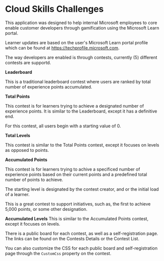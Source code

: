 # Cloud Skills Challenges
This application was designed to help internal Microsoft employees to core enable customer developers through gamification using the Microsoft Learn portal.

Learner updates are based on the user's Microsoft Learn portal profile which can be found at https://techprofile.microsoft.com. 

The way developers are enabled is through contests, currently (5) different contests are supportd.

**Leaderboard**

This is a traditional leaderboard contest where users are ranked by total number of experience points accumulated.

**Total Points**

This contest is for learners trying to achieve a designated number of experience points. It is similar to the Leaderboard, except it has a definitive end. 

For this contest, all users begin with a starting value of 0.

**Total Levels**

This contest is similar to the Total Points contest, except it focuses on levels as opposed to points.

**Accumulated Points**

This contest is for learners trying to achive a specificed number of experience points based on their current points and a predefined total number of points to achieve.

The starting level is designated by the contest creator, and or the initial load of a learner.

This is a great contest to support initiatives, such as, the first to achieve 5,000 points, or some other designation.

**Accumulated Levels**
This is similar to the Accumulated Points contest, except it focuses on levels.

There is a public board for each contest, as well as a self-registration page. The links can be found on the Contests Details or the Contest List.

You can also customize the CSS for each public board and self-registration page through the `CustomCss` property on the contest.

